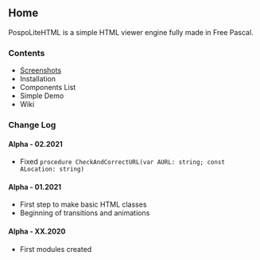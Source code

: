 ## Home

PospoLiteHTML is a simple HTML viewer engine fully made in Free Pascal.

### Contents

- [Screenshots](screenshots)
- Installation
- Components List
- Simple Demo
- Wiki

### Change Log

#### Alpha - 02.2021

- Fixed ` procedure CheckAndCorrectURL(var AURL: string; const ALocation: string) `

#### Alpha - 01.2021

- First step to make basic HTML classes
- Beginning of transitions and animations 

#### Alpha - XX.2020

- First modules created
